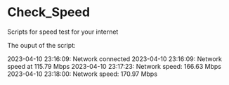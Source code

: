 # Check_Speed
Scripts for speed test for your internet

The ouput of the script:

2023-04-10 23:16:09: Network connected
2023-04-10 23:16:09: Network speed at 115.79 Mbps
2023-04-10 23:17:23: Network speed: 166.63 Mbps
2023-04-10 23:18:00: Network speed: 170.97 Mbps
